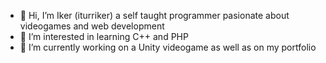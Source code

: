 - 👋 Hi, I’m Iker (iturriker) a self taught programmer pasionate about videogames and web development
- 👀 I’m interested in learning C++ and PHP
- 🌱 I’m currently working on a Unity videogame as well as on my portfolio
